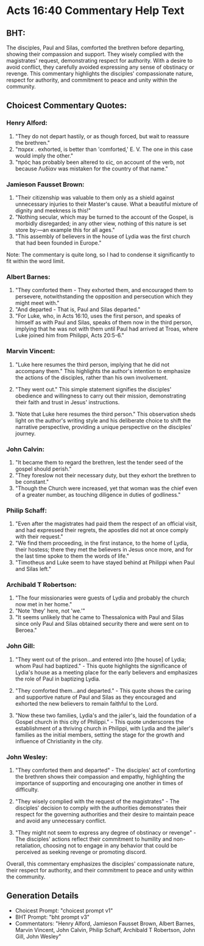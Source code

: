 # Acts 16:40 Commentary Help Text

## BHT:
The disciples, Paul and Silas, comforted the brethren before departing, showing their compassion and support. They wisely complied with the magistrates' request, demonstrating respect for authority. With a desire to avoid conflict, they carefully avoided expressing any sense of obstinacy or revenge. This commentary highlights the disciples' compassionate nature, respect for authority, and commitment to peace and unity within the community.

## Choicest Commentary Quotes:
### Henry Alford:
1. "They do not depart hastily, or as though forced, but wait to reassure the brethren."
2. "παρεκ . exhorted, is better than 'comforted,' E. V. The one in this case would imply the other."
3. "πρός has probably been altered to εἰς, on account of the verb, not because Λυδίαν was mistaken for the country of that name."

### Jamieson Fausset Brown:
1. "Their citizenship was valuable to them only as a shield against unnecessary injuries to their Master's cause. What a beautiful mixture of dignity and meekness is this!"
2. "Nothing secular, which may be turned to the account of the Gospel, is morbidly disregarded; in any other view, nothing of this nature is set store by:—an example this for all ages."
3. "This assembly of believers in the house of Lydia was the first church that had been founded in Europe."

Note: The commentary is quite long, so I had to condense it significantly to fit within the word limit.

### Albert Barnes:
1. "They comforted them - They exhorted them, and encouraged them to persevere, notwithstanding the opposition and persecution which they might meet with."
2. "And departed - That is, Paul and Silas departed."
3. "For Luke, who, in Acts 16:10, uses the first person, and speaks of himself as with Paul and Silas, speaks of them now in the third person, implying that he was not with them until Paul had arrived at Troas, where Luke joined him from Philippi, Acts 20:5-6."

### Marvin Vincent:
1. "Luke here resumes the third person, implying that he did not accompany them." This highlights the author's intention to emphasize the actions of the disciples, rather than his own involvement.

2. "They went out." This simple statement signifies the disciples' obedience and willingness to carry out their mission, demonstrating their faith and trust in Jesus' instructions.

3. "Note that Luke here resumes the third person." This observation sheds light on the author's writing style and his deliberate choice to shift the narrative perspective, providing a unique perspective on the disciples' journey.

### John Calvin:
1. "It became them to regard the brethren, lest the tender seed of the gospel should perish." 
2. "They foreslow not their necessary duty, but they exhort the brethren to be constant." 
3. "Though the Church were increased, yet that woman was the chief even of a greater number, as touching diligence in duties of godliness."

### Philip Schaff:
1. "Even after the magistrates had paid them the respect of an official visit, and had expressed their regrets, the apostles did not at once comply with their request." 
2. "We find them proceeding, in the first instance, to the home of Lydia, their hostess; there they met the believers in Jesus once more, and for the last time spoke to them the words of life." 
3. "Timotheus and Luke seem to have stayed behind at Philippi when Paul and Silas left."

### Archibald T Robertson:
1. "The four missionaries were guests of Lydia and probably the church now met in her home." 
2. "Note 'they' here, not 'we.'"
3. "It seems unlikely that he came to Thessalonica with Paul and Silas since only Paul and Silas obtained security there and were sent on to Beroea."

### John Gill:
1. "They went out of the prison...and entered into [the house] of Lydia; whom Paul had baptized." - This quote highlights the significance of Lydia's house as a meeting place for the early believers and emphasizes the role of Paul in baptizing Lydia.

2. "They comforted them...and departed." - This quote shows the caring and supportive nature of Paul and Silas as they encouraged and exhorted the new believers to remain faithful to the Lord.

3. "Now these two families, Lydia's and the jailer's, laid the foundation of a Gospel church in this city of Philippi." - This quote underscores the establishment of a thriving church in Philippi, with Lydia and the jailer's families as the initial members, setting the stage for the growth and influence of Christianity in the city.

### John Wesley:
1. "They comforted them and departed" - The disciples' act of comforting the brethren shows their compassion and empathy, highlighting the importance of supporting and encouraging one another in times of difficulty.

2. "They wisely complied with the request of the magistrates" - The disciples' decision to comply with the authorities demonstrates their respect for the governing authorities and their desire to maintain peace and avoid any unnecessary conflict.

3. "They might not seem to express any degree of obstinacy or revenge" - The disciples' actions reflect their commitment to humility and non-retaliation, choosing not to engage in any behavior that could be perceived as seeking revenge or promoting discord.

Overall, this commentary emphasizes the disciples' compassionate nature, their respect for authority, and their commitment to peace and unity within the community.


## Generation Details
- Choicest Prompt: "choicest prompt v1"
- BHT Prompt: "bht prompt v3"
- Commentators: "Henry Alford, Jamieson Fausset Brown, Albert Barnes, Marvin Vincent, John Calvin, Philip Schaff, Archibald T Robertson, John Gill, John Wesley"
